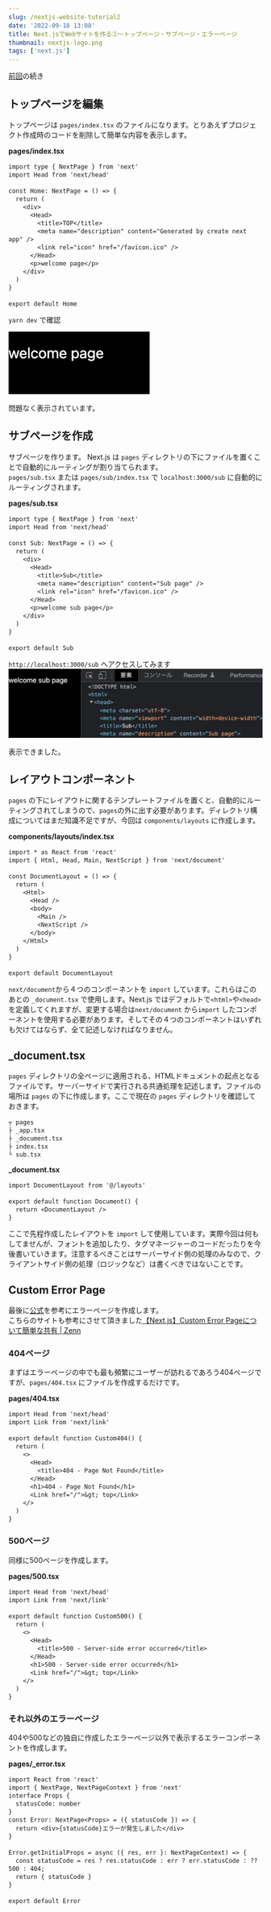 ```yaml
---
slug: /nextjs-website-tutorial2
date: '2022-09-18 13:08'
title: Next.jsでWebサイトを作る②〜トップページ・サブページ・エラーページ
thumbnail: nextjs-logo.png
tags: ['next.js']
---
```

[前回](nextjs-website-tutorial)の続き

## トップページを編集
トップページは `pages/index.tsx` のファイルになります。とりあえずプロジェクト作成時のコードを削除して簡単な内容を表示します。

**pages/index.tsx**  
```tsx
import type { NextPage } from 'next'
import Head from 'next/head'

const Home: NextPage = () => {
  return (
    <div>
      <Head>
        <title>TOP</title>
        <meta name="description" content="Generated by create next app" />
        <link rel="icon" href="/favicon.ico" />
      </Head>
      <p>welcome page</p>
    </div>
  )
}

export default Home
```
`yarn dev` で確認

![image](../../../../images/2022/09/2022-09-17-14.20.01.png)

問題なく表示されています。

## サブページを作成
サブページを作ります。
Next.js は `pages` ディレクトリの下にファイルを置くことで自動的にルーティングが割り当てられます。  
`pages/sub.tsx` または `pages/sub/index.tsx` で `localhost:3000/sub` に自動的にルーティングされます。

**pages/sub.tsx**  
```tsx
import type { NextPage } from 'next'
import Head from 'next/head'

const Sub: NextPage = () => {
  return (
    <div>
      <Head>
        <title>Sub</title>
        <meta name="description" content="Sub page" />
        <link rel="icon" href="/favicon.ico" />
      </Head>
      <p>welcome sub page</p>
    </div>
  )
}

export default Sub
```
`http://localhost:3000/sub` へアクセスしてみます
![image](../../../../images/2022/09/2022-09-17-14.47.58.png)

表示できました。

## レイアウトコンポーネント
`pages` の下にレイアウトに関するテンプレートファイルを置くと、自動的にルーティングされてしまうので、`pages`の外に出す必要があります。ディレクトリ構成についてはまだ知識不足ですが、今回は `components/layouts` に作成します。

**components/layouts/index.tsx**  
```tsx
import * as React from 'react'
import { Html, Head, Main, NextScript } from 'next/document'

const DocumentLayout = () => {
  return (
    <Html>
      <Head />
      <body>
        <Main />
        <NextScript />
      </body>
    </Html>
  )
}

export default DocumentLayout
```
`next/document`から４つのコンポーネントを `import` しています。これらはこのあとの `_document.tsx` で使用します。Next.js ではデフォルトで`<html>`や`<head>`を定義してくれますが、変更する場合は`next/document` から`import` したコンポーネントを使用する必要があります。そしてその４つのコンポーネントはいずれも欠けてはならず、全て記述しなければなりません。

## _document.tsx
`pages` ディレクトリの全ページに適用される、HTMLドキュメントの起点となるファイルです。サーバーサイドで実行される共通処理を記述します。ファイルの場所は `pages` の下に作成します。ここで現在の `pages` ディレクトリを確認しておきます。
```
┬ pages
├ _app.tsx
├ _document.tsx
├ index.tsx
└ sub.tsx
```
**_document.tsx**  
```tsx
import DocumentLayout from '@/layouts'

export default function Document() {
  return <DocumentLayout />
}
```
ここで先程作成したレイアウトを `import` して使用しています。実際今回は何もしてませんが、フォントを追加したり、タグマネージャーのコードだったりを今後書いていきます。注意するべきことはサーバーサイド側の処理のみなので、クライアントサイド側の処理（ロジックなど）は書くべきではないことです。

## Custom Error Page
最後に[公式](https://nextjs.org/docs/advanced-features/custom-error-page)を参考にエラーページを作成します。  
こちらのサイトも参考にさせて頂きました[【Next.js】Custom Error Pageについて簡単な共有 | Zenn](https://zenn.dev/mizuneko4345/articles/c576dfce8a49be)

### 404ページ
まずはエラーページの中でも最も頻繁にユーザーが訪れるであろう404ページですが、`pages/404.tsx` にファイルを作成するだけです。

**pages/404.tsx**  
```tsx
import Head from 'next/head'
import Link from 'next/link'

export default function Custom404() {
  return (
    <>
      <Head>
        <title>404 - Page Not Found</title>
      </Head>
      <h1>404 - Page Not Found</h1>
      <Link href="/">&gt; top</Link>
    </>
  )
}
```
### 500ページ
同様に500ページを作成します。

**pages/500.tsx**  
```tsx
import Head from 'next/head'
import Link from 'next/link'

export default function Custom500() {
  return (
    <>
      <Head>
        <title>500 - Server-side error occurred</title>
      </Head>
      <h1>500 - Server-side error occurred</h1>
      <Link href="/">&gt; top</Link>
    </>
  )
}
```

### それ以外のエラーページ
404や500などの独自に作成したエラーページ以外で表示するエラーコンポーネントを作成します。

**pages/_error.tsx**  
```tsx
import React from 'react'
import { NextPage, NextPageContext } from 'next'
interface Props {
  statusCode: number
}
const Error: NextPage<Props> = ({ statusCode }) => {
  return <div>{statusCode}エラーが発生しました</div>
}

Error.getInitialProps = async ({ res, err }: NextPageContext) => {
  const statusCode = res ? res.statusCode : err ? err.statusCode : ?? 500 : 404;
  return { statusCode }
}

export default Error
```
